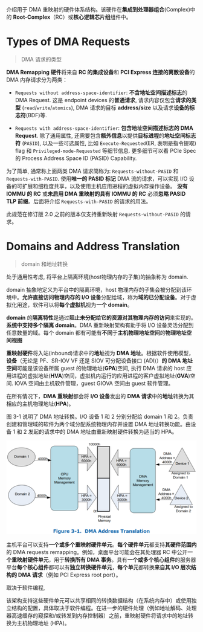 
介绍用于 DMA 重映射的硬件体系结构。该硬件在**集成到处理器组合**(Complex)中的 **Root-Complex**（RC）或**核心逻辑芯片组**组件中。

# Types of DMA Requests

> DMA 请求的类型

**DMA Remapping 硬件**将来自 **RC 的集成设备**和 **PCI Express 连接的离散设备**的 DMA 内存请求分为两类：

* `Requests without address-space-identifier`: **不含地址空间描述标志**的 DMA Request. 这是 endpoint devices 的**普通请求**, 请求内容仅包含**请求的类型** (`read`/`write`/`atomics`), DMA 请求的目标 **address/size** 以及请求**设备的标志符**(BDF)等.

* `Requests with address-space-identifier`: **包含地址空间描述标志的 DMA Request**. 除了通用属性, 还需要包含**额外信息**以提供**目标进程**的**地址空间标志符** (`PASID`), 以及一些可选属性, 比如 `Execute-Requested`(ER, 表明是指令提取) flag 和 `Privileged-mode-Requested` 等细节信息. 更多细节可以看 PCIe Spec 的 Process Address Space ID (PASID) Capability.

为了简单, 通常称上面两类 DMA 请求简称为: `Requests-without-PASID` 和 `Requests-with-PASID`. 使用**唯一的 PASID 标记** DMA 流的请求，可以实现 I/O 设备的可扩展和细粒度共享，以及使用主机应用进程的虚拟内存操作设备。 **没有 IOMMU 的 RC** 或**未启用 DMA 重映射的具有 IOMMU 的 RC** 必须**忽略 PASID TLP 前缀**。后面将介绍 `Requests-with-PASID` 的请求的用法。

此规范在修订版 2.0 之前的版本仅支持重新映射 `Requests-without-PASID` 的请求。

# Domains and Address Translation

> domain 和地址转换

处于通用性考虑, 将平台上隔离环境(host物理内存的子集)的抽象称为 domain.

domain 抽象地定义为平台中的隔离环境，host 物理内存的子集会被分配到该环境中。**允许直接访问物理内存的 I/O 设备**分配给域，称为**域的已分配设备**。对于虚拟化用途，软件可以将**每个虚拟机**视为**一个 domain**。

**domain** 的**隔离特性**是通过**阻止未分配给它的资源对其物理内存的访问**来实现的。**系统中支持多个隔离 domain**。DMA 重新映射架构有助于将 I/O 设备灵活分配到任意数量的域。每个 domain 都有可能有**不同**于**主机物理地址空间**的**物理地址空间视图**

**重映射硬件**​​将入站(inbound)请求中的**地址**视为 **DMA 地址**。根据软件使用模型，**设备**（无论是 PF、SR-IOV VF 还是 SIOV 可分配设备接口 (ADI)）**的 DMA 地址空间**可能是该设备所属 guest 的物理地址(**GPA**)空间, 执行 DMA 请求的 host 应用进程的虚拟地址(**HVA**)空间，虚拟机内运行的应用进程的客户虚拟地址(**GVA**)空间. IOVA 空间由主机软件管理，guest GIOVA 空间由 guest 软件管理。

在所有情况下，**DMA 重映射**都会将 **I/O 设备**发出的 **DMA 请求**中的**地址**转换为其相应的主机物理地址(**HPA**)。

图 3-1 说明了 DMA 地址转换。I/O 设备 1 和 2 分别分配给 domain 1 和 2。负责创建和管理域的软件为两个域分配系统物理内存并设置 DMA 地址转换功能。由设备 1 和 2 发起的请求中的 DMA 地址由重新映射硬件转换为适当的 HPA。

![2022-11-11-11-00-41.png](./images/2022-11-11-11-00-41.png)

主机平台可以支持**一个或多个重映射硬件单元**。**每个硬件单元**都支持**其硬件范围内**的 DMA requests remapping。例如，桌面平台可能会在其处理器 RC 中公开**一个重映射硬件单元**，用于**转换所有 DMA 事务**。具有**一个或多个核心组件**的服务器平台**每个核心组件**都可以有**独立转换硬件单元**，**每个单元**都转换**来自其 I/O 层次结构的 DMA 请求**（例如 PCI Express root port）。

取决于软件编程, 

该架构支持这些硬件单元可以共享相同的转换数据结构（在系统内存中）或使用独立结构的配置，具体取决于软件编程。在进一步的硬件处理（例如地址解码、处理器高速缓存的窥探和/或转发到内存控制器）之前，重映射硬件​​将请求中的地址转换为主机物理地址 (HPA)。


